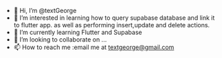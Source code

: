 - 👋 Hi, I’m @textGeorge
- 👀 I’m interested in learning how to query supabase database and link it to flutter app. as well as performing insert,update and delete actions.
- 🌱 I’m currently learning Flutter and Supabase
- 💞️ I’m looking to collaborate on ...
- 📫 How to reach me :email me at textgeorge@gmail.com

<!---
textgeorge/textgeorge is a ✨ special ✨ repository because its `README.md` (this file) appears on your GitHub profile.
You can click the Preview link to take a look at your changes.
--->
